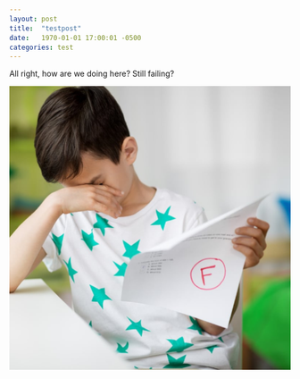 ```yaml
---
layout: post
title:  "testpost"
date:   1970-01-01 17:00:01 -0500
categories: test
---
```


All right, how are we doing here? Still failing?

<img src="/assets/test-fail.png">